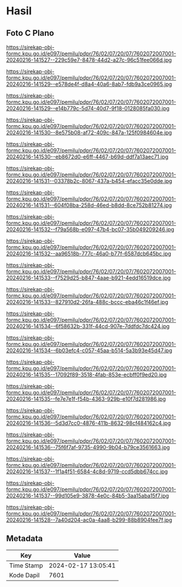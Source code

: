 # Hasil

## Foto C Plano

https://sirekap-obj-formc.kpu.go.id/e097/pemilu/pdpr/76/02/07/20/07/7602072007001-20240216-141527--229c59e7-8478-44d2-a27c-96c51fee066d.jpg

https://sirekap-obj-formc.kpu.go.id/e097/pemilu/pdpr/76/02/07/20/07/7602072007001-20240216-141529--e578de4f-d8a4-40a6-8ab7-fdb9a3ce0965.jpg

https://sirekap-obj-formc.kpu.go.id/e097/pemilu/pdpr/76/02/07/20/07/7602072007001-20240216-141529--e14b779c-5d74-40d7-9f18-0128085fa030.jpg

https://sirekap-obj-formc.kpu.go.id/e097/pemilu/pdpr/76/02/07/20/07/7602072007001-20240216-141530--8e575b08-af72-409c-847a-125f0984604e.jpg

https://sirekap-obj-formc.kpu.go.id/e097/pemilu/pdpr/76/02/07/20/07/7602072007001-20240216-141530--eb8672d0-e6ff-4467-b69d-ddf7a13aec71.jpg

https://sirekap-obj-formc.kpu.go.id/e097/pemilu/pdpr/76/02/07/20/07/7602072007001-20240216-141531--03378b2c-8067-437a-b454-efacc35e0dde.jpg

https://sirekap-obj-formc.kpu.go.id/e097/pemilu/pdpr/76/02/07/20/07/7602072007001-20240216-141531--604f08ba-258d-46ed-b8dd-8ce752b81274.jpg

https://sirekap-obj-formc.kpu.go.id/e097/pemilu/pdpr/76/02/07/20/07/7602072007001-20240216-141532--f79a568b-e097-47b4-bc07-35b049209246.jpg

https://sirekap-obj-formc.kpu.go.id/e097/pemilu/pdpr/76/02/07/20/07/7602072007001-20240216-141532--aa96518b-777c-46a0-b77f-6587dcb645bc.jpg

https://sirekap-obj-formc.kpu.go.id/e097/pemilu/pdpr/76/02/07/20/07/7602072007001-20240216-141533--f7529d25-b847-4aae-b921-4edd16519dce.jpg

https://sirekap-obj-formc.kpu.go.id/e097/pemilu/pdpr/76/02/07/20/07/7602072007001-20240216-141533--827910d2-26fa-488c-bccc-eba46c1f46ef.jpg

https://sirekap-obj-formc.kpu.go.id/e097/pemilu/pdpr/76/02/07/20/07/7602072007001-20240216-141534--6f58632b-331f-44cd-907e-7ddfdc7dc424.jpg

https://sirekap-obj-formc.kpu.go.id/e097/pemilu/pdpr/76/02/07/20/07/7602072007001-20240216-141534--6b03efc4-c057-45aa-b514-5a3b93e45d47.jpg

https://sirekap-obj-formc.kpu.go.id/e097/pemilu/pdpr/76/02/07/20/07/7602072007001-20240216-141535--17092f89-3518-4fab-853e-ecbff0f9ed20.jpg

https://sirekap-obj-formc.kpu.go.id/e097/pemilu/pdpr/76/02/07/20/07/7602072007001-20240216-141535--fe7e7e1f-f54b-4363-929b-e10f7d281986.jpg

https://sirekap-obj-formc.kpu.go.id/e097/pemilu/pdpr/76/02/07/20/07/7602072007001-20240216-141536--5d3d7cc0-4876-411b-8632-98cf484162c4.jpg

https://sirekap-obj-formc.kpu.go.id/e097/pemilu/pdpr/76/02/07/20/07/7602072007001-20240216-141536--75f6f7af-9735-4990-9b04-b79ce3561663.jpg

https://sirekap-obj-formc.kpu.go.id/e097/pemilu/pdpr/76/02/07/20/07/7602072007001-20240216-141537--1f1a4f51-6584-4c8d-9719-ccd5dbb674cc.jpg

https://sirekap-obj-formc.kpu.go.id/e097/pemilu/pdpr/76/02/07/20/07/7602072007001-20240216-141537--99d105e9-3878-4e0c-84b5-3aa15aba15f7.jpg

https://sirekap-obj-formc.kpu.go.id/e097/pemilu/pdpr/76/02/07/20/07/7602072007001-20240216-141528--7a40d204-ac0a-4aa8-b299-88b8904fee7f.jpg


## Metadata

| Key        | Value               |
| ---------- | ------------------- |
| Time Stamp | 2024-02-17 13:05:41 |
| Kode Dapil | 7601                |



